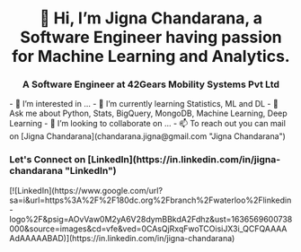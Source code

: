  <h1 align="center">👋 Hi, I’m Jigna Chandarana, a Software Engineer having passion for Machine Learning and Analytics.</h1>
 <h3 align="center">A Software Engineer at 42Gears Mobility Systems Pvt Ltd</h3>
- 👀 I’m interested in ...
- 🌱 I’m currently learning Statistics, ML and DL 
- 💬 Ask me about Python, Stats, BigQuery, MongoDB, Machine Learning, Deep Learning
- 💞️ I’m looking to collaborate on ...
- 📫 To reach out you can mail on [Jigna Chandarana](chandarana.jigna@gmail.com "Jigna Chandarana")
<h3>Let's Connect on [LinkedIn](https://in.linkedin.com/in/jigna-chandarana "LinkedIn")</h3>
[![LinkedIn](https://www.google.com/url?sa=i&url=https%3A%2F%2F180dc.org%2Fbranch%2Fwaterloo%2Flinkedin-logo%2F&psig=AOvVaw0M2yA6V28dymBBkdA2Fdhz&ust=1636569600738000&source=images&cd=vfe&ved=0CAsQjRxqFwoTCOisiJX3i_QCFQAAAAAdAAAAABAD)](https://in.linkedin.com/in/jigna-chandarana)

<!---
JignaSC/JignaSC is a ✨ special ✨ repository because its `README.md` (this file) appears on your GitHub profile.
You can click the Preview link to take a look at your changes.
--->
